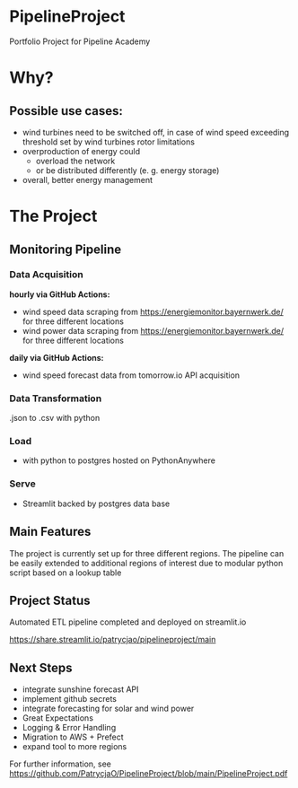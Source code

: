 # PipelineProject
Portfolio Project for Pipeline Academy

# Why?

## Possible use cases:

- wind turbines need to be switched off, in case of wind speed exceeding threshold set by wind turbines rotor limitations
- overproduction of energy could 
  - overload the network
  - or be distributed differently (e. g. energy storage) 
- overall, better energy management

# The Project

## Monitoring Pipeline

### Data Acquisition

**hourly via GitHub Actions:**

- wind speed data scraping from https://energiemonitor.bayernwerk.de/ for three different locations
- wind power data scraping from https://energiemonitor.bayernwerk.de/ for three different locations

**daily via GitHub Actions:**

- wind speed forecast data from tomorrow.io API acquisition 

### Data Transformation

.json to .csv with python

### Load

- with python to postgres hosted on PythonAnywhere

### Serve

- Streamlit backed by postgres data base

## Main Features

The project is currently set up for three different regions. The pipeline can be easily extended to additional regions of interest due to modular python script based on a lookup table

## Project Status

Automated ETL pipeline completed and deployed on streamlit.io

https://share.streamlit.io/patrycjao/pipelineproject/main

## Next Steps

- integrate sunshine forecast API
- implement github secrets
- integrate forecasting for solar and wind power
- Great Expectations
- Logging & Error Handling
- Migration to AWS + Prefect
- expand tool to more regions

For further information, see https://github.com/PatrycjaO/PipelineProject/blob/main/PipelineProject.pdf



